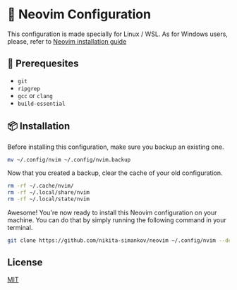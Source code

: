 # 🌙 Neovim Configuration
This configuration is made specially for Linux / WSL.
As for Windows users, please, refer to [Neovim installation guide](https://github.com/neovim/neovim/blob/master/INSTALL.md)

## 📂 Prerequesites
- `git`
- `ripgrep`
- `gcc` or `clang`
- `build-essential`

## 📦 Installation
Before installing this configuration, make sure you backup an existing one.
```bash
mv ~/.config/nvim ~/.config/nvim.backup
```

Now that you created a backup, clear the cache of your old configuration.
```bash
rm -rf ~/.cache/nvim/
rm -rf ~/.local/share/nvim
rm -rf ~/.local/state/nvim
```

Awesome! You're now ready to install this Neovim configuration on your machine.
You can do that by simply running the following command in your terminal.
```bash
git clone https://github.com/nikita-simankov/neovim ~/.config/nvim --depth 1
```

## License
[MIT](./LICENSE.md)
